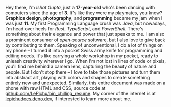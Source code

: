 Hey there, I'm *Ishat Gupta*, just a **17-year-old** who's been dancing with computers since the age of **3**. It's like they were my playmates, you know? **Graphics design**, **photography**, and **programming** became my jam when I was just **11**. My first Programming Language crush was *Java*, but nowadays, I'm head over heels for *Rust*, *TypeScript*, and *PowerShell*. There's something about their elegance and power that just speaks to me. I am also a prominent consumer of *open-source* software, but I also love to give back by contributing to them. Speaking of unconventional, I do a lot of things on my phone – I turned it into a pocket Swiss army knife for programming and editing needs. It's like carrying a whole workshop in my pocket, ready to unleash creativity wherever I go. When I'm not lost in lines of code or pixels, you'll find me behind a camera lens, capturing the beauty of nature and people. But I don't stop there – I love to take those pictures and turn them into abstract art, playing with colors and shapes to create something entirely new and unexpected. Similarly, this entire document was made on a phone with raw HTML and CSS, source code at [github.com/LePichu/bin_chilling_resume](""). My corner of the internet is at [lepichudoes.deno.dev](""), if interested to learn more about me.

<style>
  #about a {
    background-color: black;
    color: white;
    padding: 0.1rem 0.2rem;    
  }
</style>